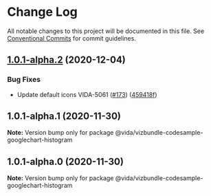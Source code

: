 # Change Log

All notable changes to this project will be documented in this file.
See [Conventional Commits](https://conventionalcommits.org) for commit guidelines.

## [1.0.1-alpha.2](https://github.ibm.com/VIDA/catalog/compare/@vida/vizbundle-codesample-googlechart-histogram@1.0.1-alpha.1...@vida/vizbundle-codesample-googlechart-histogram@1.0.1-alpha.2) (2020-12-04)


### Bug Fixes

* Update default icons VIDA-5061 ([#173](https://github.ibm.com/VIDA/catalog/issues/173)) ([459418f](https://github.ibm.com/VIDA/catalog/commit/459418f83ecb8ed8522d64fc5bb375756dc60d04))





## 1.0.1-alpha.1 (2020-11-30)

**Note:** Version bump only for package @vida/vizbundle-codesample-googlechart-histogram





## 1.0.1-alpha.0 (2020-11-30)

**Note:** Version bump only for package @vida/vizbundle-codesample-googlechart-histogram
